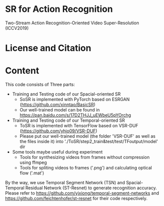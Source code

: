 # SR for Action Recognition

Two-Stream Action Recognition-Oriented Video Super-Resolution (ICCV2019)

License and Citation
===================

Content
===================
This code consists of Three parts:
* Training and Testing code of our Spacial-oriented SR
	* SoSR is implemented with PyTorch based on ESRGAN (https://github.com/xinntao/BasicSR)
	* Our well-trained model can be found in https://pan.baidu.com/s/17D2THJJ_uEWbeU5pYOrchg
* Training and Testing code of our Temporal-oriented SR
	* ToSR is implemented with TensorFlow based on VSR-DUF (https://github.com/yhjo09/VSR-DUF)
	* Please put our well-trained model (the folder 'VSR-DUF' as well as the files inside it) into './ToSR/step2_train&test/test/TFoutput/model' dir
* Some tools maybe useful during experiment
	* Tools for synthesizing videos from frames without compression using ffmpeg
	* Tools for spliting videos to frames ('.png') and calculating optical flow ('.mat')
	
By the way, we use Temporal Segment Network (TSN) and Spacial-Temporal Residual Network (ST-Resnet) to generate recognition accuracy. Please refer to https://github.com/yjxiong/temporal-segment-networks and https://github.com/feichtenhofer/st-resnet for their code respectively. 
